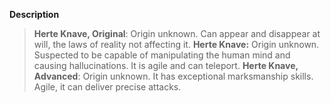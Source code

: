 **Description**
> **Herte Knave, Original**: Origin unknown. Can appear and disappear at will, the laws of reality not affecting it.
> **Herte Knave:** Origin unknown. Suspected to be capable of manipulating the human mind and causing hallucinations. It is agile and can teleport.
> **Herte Knave, Advanced**: Origin unknown. It has exceptional marksmanship skills. Agile, it can deliver precise attacks.